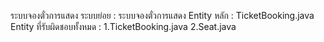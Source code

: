 ระบบจองตั๋วการแสดง
ระบบย่อย : ระบบจองตั๋วการแสดง
Entity หลัก : TicketBooking.java
Entity ที่รับผิดชอบทั้งหมด :
    1.TicketBooking.java
    2.Seat.java
   

